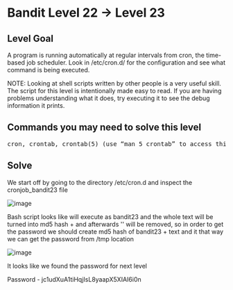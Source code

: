 # Bandit Level 22 → Level 23 #

## Level Goal ## 
<p>A program is running automatically at regular intervals from cron, the time-based job scheduler. Look in /etc/cron.d/ for the configuration and see what command is being executed.</p>

NOTE: Looking at shell scripts written by other people is a very useful skill. The script for this level is intentionally made easy to read. If you are having problems understanding what it does, try executing it to see the debug information it prints.

## Commands you may need to solve this level ##
<pre>
cron, crontab, crontab(5) (use “man 5 crontab” to access this)
</pre>

## Solve ##

<p>We start off by going to the directory /etc/cron.d and inspect the cronjob_bandit23 file
  
  ![image](https://user-images.githubusercontent.com/85706972/166156531-94dcf7e2-2930-49c7-95b2-c1aef4f520f0.png)
  
  Bash script looks like will execute as bandit23 and the whole text will be turned into md5 hash + and afterwards '' will be removed, so in order to get the password we should create md5 hash of bandit23 + text and it that way we can get the password from /tmp location

  ![image](https://user-images.githubusercontent.com/85706972/166156735-e2e1a719-c876-4bb6-92e6-9ed20574263a.png)

  It looks like we found the password for next level
  
  Password - jc1udXuA1tiHqjIsL8yaapX5XIAI6i0n
